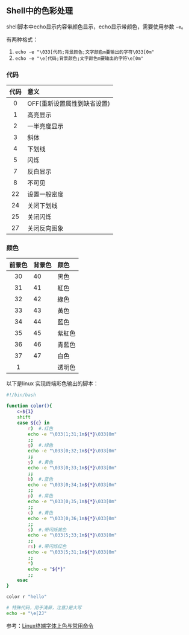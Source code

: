 
## Shell中的色彩处理
shell脚本中echo显示内容带颜色显示，echo显示带颜色，需要使用参数 `-e`。

有两种格式：
1. `echo -e "\033[代码;背景颜色;文字颜色m要输出的字符\033[0m"`
2. `echo -e "\e[代码;背景颜色;文字颜色m要输出的字符\e[0m"`

### 代码
| 代码              | 意义              |
| :----------------:|:------------------|
| 0                 | OFF(重新设置属性到缺省设置)|
| 1                 | 高亮显示          |
| 2                 | 一半亮度显示      |
| 3                 | 斜体              |
| 4                 | 下划线            |
| 5                 | 闪烁              |
| 7                 | 反白显示          |
| 8                 | 不可见            |
| 22                | 设置一般密度      |
| 24                | 关闭下划线        |
| 25                | 关闭闪烁          |
| 27                | 关闭反向图象      |


### 颜色
| 前景色            | 背景色            | 颜色              |
| :----------------:|:------------------|:------------------|
| 30                | 40                | 黑色              |
| 31                | 41                | 紅色              |
| 32                | 42                | 綠色              |
| 33                | 43                | 黃色              |
| 34                | 44                | 藍色              |
| 35                | 45                | 紫紅色            |
| 36                | 46                | 青藍色            |
| 37                | 47                | 白色              |
| 1                 |                   | 透明色            |

以下是linux 实现终端彩色输出的脚本：

```bash
#!/bin/bash

function color(){
    c=${1}
    shift
    case ${c} in
        r)  #.红色
        echo -e "\033[1;31;1m${*}\033[0m"
        ;;
        g)  #.绿色
        echo -e "\033[0;32;1m${*}\033[0m"
        ;;
        y)  #.黄色
        echo -e "\033[0;33;1m${*}\033[0m"
        ;;
        b)  #.蓝色
        echo -e "\033[0;34;1m${*}\033[0m"
        ;;
        p)  #.紫色
        echo -e "\033[0;35;1m${*}\033[0m"
        ;;
        c)  #.青色
        echo -e "\033[0;36;1m${*}\033[0m"
        ;;
        s)  #.带闪烁黄色
        echo -e "\033[5;33;1m${*}\033[0m"
        ;;
        rs) #.带闪烁红色
        echo -e "\033[5;31;1m${*}\033[0m"
        ;;
        *)
        echo -e "${*}"
        ;;
    esac
}

color r "hello"

# 特殊代码，用于清屏，注意J是大写
echo -e "\e[2J"
```

参考：[Linux终端字体上色与常用命令](https://iitii.github.io/2018/12/16/Linux%E7%BB%88%E7%AB%AF%E5%AD%97%E4%BD%93%E4%B8%8A%E8%89%B2%E4%B8%8E%E5%B8%B8%E7%94%A8%E5%91%BD%E4%BB%A4/)